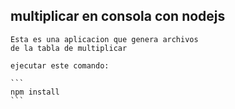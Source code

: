 

## multiplicar en consola con nodejs

    Esta es una aplicacion que genera archivos
    de la tabla de multiplicar 

    ejecutar este comando:

    ```
    npm install
    ```